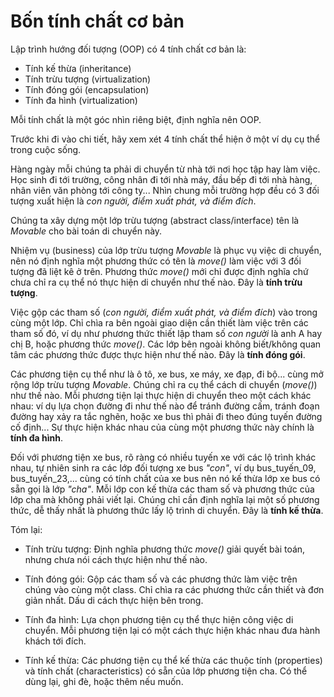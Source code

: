 # Bốn tính chất cơ bản

Lập trình hướng đối tượng (OOP) có 4 tính chất cơ bản là:

+ Tính kế thừa (inheritance)
+ Tính trừu tượng (virtualization)
+ Tính đóng gói (encapsulation)
+ Tính đa hình (virtualization)

Mỗi tính chất là một góc nhìn riêng biệt, định nghĩa nên OOP.

Trước khi đi vào chi tiết, hãy xem xét 4 tính chất thể hiện ở một ví dụ cụ thể trong cuộc sống.

Hàng ngày mỗi chúng ta phải di chuyển từ nhà tới nơi học tập hay làm việc. Học sinh đi tới trường, công nhân đi tới nhà máy, đầu bếp đi tới nhà hàng, nhân viên văn phòng tới công ty... Nhìn chung mỗi trường hợp đều có 3 đối tượng xuất hiện là *con người, điểm xuất phát, và điểm đích*.

Chúng ta xây dựng một lớp trừu tượng (abstract class/interface) tên là *Movable* cho bài toán di chuyển này.

Nhiệm vụ (business) của lớp trừu tượng *Movable* là phục vụ việc di chuyển, nên nó định nghĩa một phương thức có tên là *move()* làm việc với 3 đối tượng đã liệt kê ở trên. Phương thức *move()* mới chỉ được định nghĩa chứ chưa chỉ ra cụ thể nó thực hiện di chuyển như thế nào. Đây là **tính trừu tượng**.

Việc gộp các tham số (*con người, điểm xuất phát, và điểm đích*) vào trong cùng một lớp. Chỉ chìa ra bên ngoài giao diện cần thiết  làm việc trên các tham số đó, ví dụ như phương thức thiết lập tham số *con người* là anh A hay chị B, hoặc phương thức *move()*. Các lớp bên ngoài không biết/không quan tâm các phương thức được thực hiện như thế nào. Đây là **tính đóng gói**.

Các phương tiện cụ thể như là ô tô, xe bus, xe máy, xe đạp, đi bộ... cùng mở rộng lớp trừu tượng *Movable*. Chúng chỉ ra cụ thể cách di chuyển (*move()*) như thế nào. Mỗi phương tiện lại thực hiện di chuyển theo một cách khác nhau: ví dụ lựa chọn đường đi như thế nào để tránh đường cấm, tránh đoạn đường hay xảy ra tắc nghẽn, hoặc xe bus thì phải đi theo đúng tuyến đường cố định... Sự thực hiện khác nhau của cùng một phương thức này chính là **tính đa hình**.

Đối với phương tiện xe bus, rõ ràng có nhiều tuyến xe với các lộ trình khác nhau, tự nhiên sinh ra các lớp đối tượng xe bus *"con"*, ví dụ bus_tuyến_09, bus_tuyến_23,... cùng có tính chất của xe bus nên nó kế thừa lớp xe bus có sẵn gọi là lớp *"cha"*. Mỗi lớp con kế thừa các tham số và phương thức của lớp cha mà không phải viết lại. Chúng chỉ cần định nghĩa lại một số phương thức, dễ thấy nhất là phương thức lấy lộ trình di chuyển. Đây là **tính kế thừa**.

Tóm lại:

* Tính trừu tượng: Định nghĩa phương thức *move()* giải quyết bài toán, nhưng chưa nói cách thực hiện như thế nào.

* Tính đóng gói: Gộp các tham số và các phương thức làm việc trên chúng vào cùng một class. Chỉ chìa ra các phương thức cần thiết và đơn giản nhất. Dấu di cách thực hiện bên trong.

* Tính đa hình: Lựa chọn phương tiện cụ thể thực hiện công việc di chuyển. Mỗi phương tiện lại có một cách thực hiện khác nhau đưa hành khách tới đích.

* Tính kế thừa: Các phương tiện cụ thể kế thừa các thuộc tính (properties) và tính chất (characteristics) có sẵn của lớp phương tiện cha. Có thể dùng lại, ghi đè, hoặc thêm nếu muốn.
